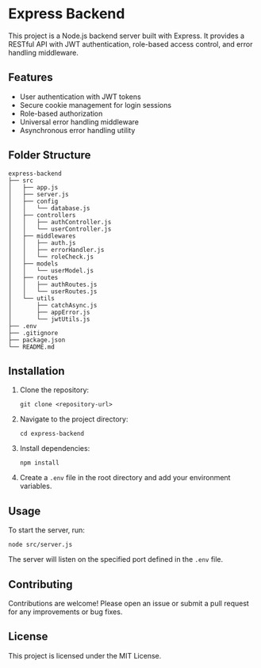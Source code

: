 # Express Backend

This project is a Node.js backend server built with Express. It provides a RESTful API with JWT authentication, role-based access control, and error handling middleware.

## Features

- User authentication with JWT tokens
- Secure cookie management for login sessions
- Role-based authorization
- Universal error handling middleware
- Asynchronous error handling utility

## Folder Structure

```
express-backend
├── src
│   ├── app.js
│   ├── server.js
│   ├── config
│   │   └── database.js
│   ├── controllers
│   │   ├── authController.js
│   │   └── userController.js
│   ├── middlewares
│   │   ├── auth.js
│   │   ├── errorHandler.js
│   │   └── roleCheck.js
│   ├── models
│   │   └── userModel.js
│   ├── routes
│   │   ├── authRoutes.js
│   │   └── userRoutes.js
│   └── utils
│       ├── catchAsync.js
│       ├── appError.js
│       └── jwtUtils.js
├── .env
├── .gitignore
├── package.json
└── README.md
```

## Installation

1. Clone the repository:
   ```
   git clone <repository-url>
   ```

2. Navigate to the project directory:
   ```
   cd express-backend
   ```

3. Install dependencies:
   ```
   npm install
   ```

4. Create a `.env` file in the root directory and add your environment variables.

## Usage

To start the server, run:
```
node src/server.js
```

The server will listen on the specified port defined in the `.env` file.

## Contributing

Contributions are welcome! Please open an issue or submit a pull request for any improvements or bug fixes.

## License

This project is licensed under the MIT License.